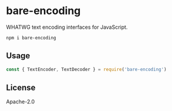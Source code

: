 # bare-encoding

WHATWG text encoding interfaces for JavaScript.

```
npm i bare-encoding
```

## Usage

```js
const { TextEncoder, TextDecoder } = require('bare-encoding')
```

## License

Apache-2.0
